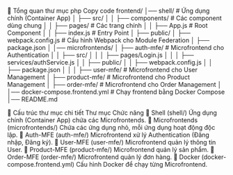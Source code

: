 📌 Tổng quan thư mục
php
Copy code
frontend/
│── shell/                        # Ứng dụng chính (Container App)
│   ├── src/
│   │   ├── components/            # Các component dùng chung
│   │   ├── pages/                 # Các trang chính
│   │   ├── App.js                 # Root Component
│   │   ├── index.js               # Entry Point
│   ├── public/
│   ├── webpack.config.js          # Cấu hình Webpack cho Module Federation
│   ├── package.json
│
│── microfrontends/
│   ├── auth-mfe/                   # Microfrontend cho Authentication
│   │   ├── src/
│   │   │   ├── pages/Login.js
│   │   │   ├── services/authService.js
│   │   ├── public/
│   │   ├── webpack.config.js
│   │   ├── package.json
│   │
│   ├── user-mfe/                   # Microfrontend cho User Management
│   ├── product-mfe/                # Microfrontend cho Product Management
│   ├── order-mfe/                   # Microfrontend cho Order Management
│
│── docker-compose.frontend.yml      # Chạy frontend bằng Docker Compose
│── README.md


📌 Cấu trúc thư mục chi tiết
Thư mục	Chức năng
📂 Shell (shell/)	Ứng dụng chính (Container App) chứa các Microfrontends.
📂 Microfrontends (microfrontends/)	Chứa các ứng dụng nhỏ, mỗi ứng dụng hoạt động độc lập.
📂 Auth-MFE (auth-mfe/)	Microfrontend xử lý Authentication (Đăng nhập, Đăng ký).
📂 User-MFE (user-mfe/)	Microfrontend quản lý thông tin User.
📂 Product-MFE (product-mfe/)	Microfrontend quản lý sản phẩm.
📂 Order-MFE (order-mfe/)	Microfrontend quản lý đơn hàng.
📂 Docker (docker-compose.frontend.yml)	Cấu hình Docker để chạy từng Microfrontend.